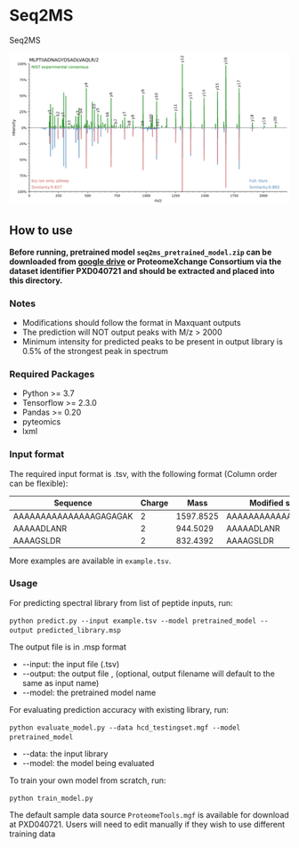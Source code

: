 # Seq2MS
Seq2MS

![](https://github.com/Jerryccm/Seq2MS/blob/master/nist_common_3plot.svg)

## How to use

__Before running, pretrained model `seq2ms_pretrained_model.zip` can be downloaded from [google drive](https://drive.google.com/drive/folders/16gbW6qa2KdBkDOvyG6McpyUjs-I9jaRc?usp=drive_link) or ProteomeXchange Consortium via the dataset identifier PXD040721 and should be extracted and placed into this directory.__

### Notes

* Modifications should follow the format in Maxquant outputs 
* The prediction will NOT output peaks with M/z > 2000
* Minimum intensity for predicted peaks to be present in output library is 0.5% of the strongest peak in spectrum

### Required Packages

* Python >= 3.7
* Tensorflow >= 2.3.0
* Pandas >= 0.20
* pyteomics
* lxml

### Input format

The required input format is .tsv, with the following format (Column order can be flexible):

Sequence | Charge | Mass | Modified sequence | Modification | Protein
------- | ------ | ---- | ----------------- | ------------ | -------
AAAAAAAAAAAAAAAGAGAGAK | 2 | 1597.8525 | AAAAAAAAAAAAAAAGAGAGAK 
AAAAADLANR | 2 | 944.5029 | AAAAADLANR |  
AAAAGSLDR | 2 | 832.4392 | AAAAGSLDR | 

More examples are available in `example.tsv`.

### Usage

For predicting spectral library from list of peptide inputs, run:

`python predict.py --input example.tsv --model pretrained_model --output predicted_library.msp`

The output file is in .msp format

* --input: the input file (.tsv)
* --output: the output file , (optional, output filename will default to the same as input name)
* --model: the pretrained model name

For evaluating prediction accuracy with existing library, run:

`python evaluate_model.py --data hcd_testingset.mgf --model pretrained_model`

* --data: the input library
* --model: the model being evaluated

To train your own model from scratch, run:

`python train_model.py`

The default sample data source `ProteomeTools.mgf` is available for download at PXD040721.
Users will need to edit manually if they wish to use different training data
